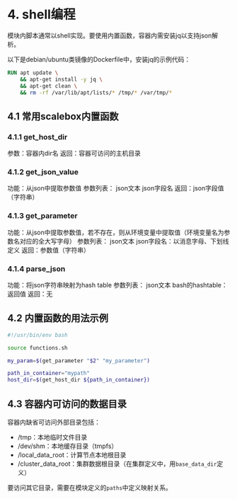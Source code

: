# 4. shell编程


模块内脚本通常以shell实现。要使用内置函数，容器内需安装jq以支持json解析。

以下是debian/ubuntu类镜像的Dockerfile中，安装jq的示例代码：
```Dockerfile
RUN apt update \
    && apt-get install -y jq \
    && apt-get clean \
    && rm -rf /var/lib/apt/lists/* /tmp/* /var/tmp/*
```

## 4.1 常用scalebox内置函数

### 4.1.1 get_host_dir

参数：容器内dir名
返回：容器可访问的主机目录

### 4.1.2 get_json_value

功能：从json中提取参数值
参数列表：
    json文本
    json字段名
返回：json字段值（字符串）

### 4.1.3 get_parameter

功能：从json中提取参数值，若不存在，则从环境变量中提取值（环境变量名为参数名对应的全大写字母）
参数列表：
    json文本
    json字段名：以消息字母、下划线定义
返回：参数值（字符串）

### 4.1.4 parse_json

功能：将json字符串映射为hash table
参数列表：
    json文本
    bash的hashtable：返回值
返回：无


## 4.2 内置函数的用法示例

```bash
#!/usr/bin/env bash

source functions.sh

my_param=$(get_parameter "$2" "my_parameter")

path_in_container="mypath"
host_dir=$(get_host_dir ${path_in_container})

```

## 4.3 容器内可访问的数据目录

容器内缺省可访问外部目录包括：
- /tmp：本地临时文件目录
- /dev/shm：本地缓存目录（tmpfs）
- /local_data_root：计算节点本地根目录
- /cluster_data_root：集群数据根目录（在集群定义中，用```base_data_dir```定义）

要访问其它目录，需要在模块定义的```paths```中定义映射关系。
